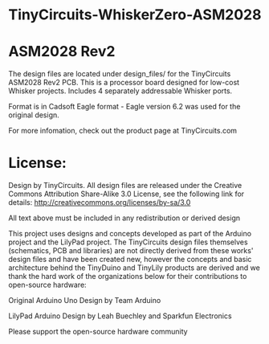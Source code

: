 # TinyCircuits-WhiskerZero-ASM2028
# ASM2028 Rev2

The design files are located under design_files/ for the TinyCircuits ASM2028 Rev2 PCB. This is a processor board designed for low-cost Whisker projects. Includes 4 separately addressable Whisker ports.

Format is in Cadsoft Eagle format - Eagle version 6.2 was used for the original design.

For more infomation, check out the product page at TinyCircuits.com



# License:

Design by TinyCircuits.
All design files are released under the Creative Commons Attribution Share-Alike 3.0 License, see the following link for details: http://creativecommons.org/licenses/by-sa/3.0

All text above must be included in any redistribution or derived design

This project uses designs and concepts developed as part of the Arduino project and the LilyPad project.  The TinyCircuits design files themselves (schematics, PCB and libraries) are not directly derived from these works' design files and have been created new, however the concepts and basic architecture behind the TinyDuino and TinyLily products are derived and we thank the hard work of the organizations below for their contributions to open-source hardware:
  
Original Arduino Uno Design by Team Arduino

LilyPad Arduino Design by Leah Buechley and Sparkfun Electronics

Please support the open-source hardware community 
